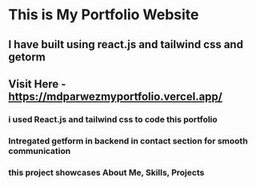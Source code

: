# This is My Portfolio Website 
## I have built using react.js and tailwind css and getorm
## Visit Here - https://mdparwezmyportfolio.vercel.app/
### i used React.js and tailwind css to code this portfolio
### Intregated getform in backend in contact section for smooth communication
### this project showcases About Me, Skills, Projects
